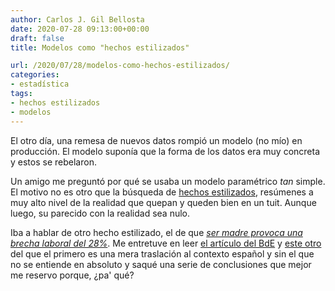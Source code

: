```yaml
---
author: Carlos J. Gil Bellosta
date: 2020-07-28 09:13:00+00:00
draft: false
title: Modelos como "hechos estilizados"

url: /2020/07/28/modelos-como-hechos-estilizados/
categories:
- estadística
tags:
- hechos estilizados
- modelos
---
```





El otro día,  una remesa de nuevos datos rompió un modelo (no mío) en producción. El modelo suponía que la forma de los datos era muy concreta y estos se rebelaron.







Un amigo me preguntó por qué se usaba un modelo paramétrico _tan_ simple.  El motivo no es otro que la búsqueda de [hechos estilizados](https://en.wikipedia.org/wiki/Stylized_fact), resúmenes a muy alto nivel de la realidad que quepan y queden bien en un tuit. Aunque luego, su parecido con la realidad sea nulo.







Iba a hablar de otro hecho estilizado, el de que _[ser madre provoca una brecha laboral del 28%](https://www.vozpopuli.com/economia-y-finanzas/banco-espana-maternidad-brecha-salarial_0_1373862745.html)_. Me entretuve en leer [el artículo del BdE](https://www.bde.es/f/webbde/SES/Secciones/Publicaciones/PublicacionesSeriadas/DocumentosOcasionales/20/Files/do2017e.pdf) y [este otro](https://econ.lse.ac.uk/staff/clandais/cgi-bin/Articles/GenderGap_AEJ-Applied_Final.pdf) del que el primero es una mera traslación al contexto español y sin el que no se entiende en absoluto y saqué una serie de conclusiones que mejor me reservo porque, ¿pa' qué?



